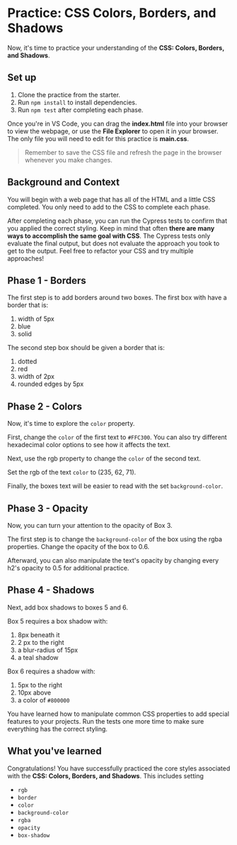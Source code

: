 # Practice: CSS Colors, Borders, and Shadows

Now, it's time to practice your understanding of the
**CSS: Colors, Borders, and Shadows**.

## Set up

1. Clone the practice from the starter.
2. Run `npm install` to install dependencies.
3. Run `npm test` after completing each phase.

Once you're in VS Code, you can drag the __index.html__ file into your browser
to view the webpage, or use the **File Explorer** to open it in your browser.
The only file you will need to edit for this practice is __main.css__.

> Remember to save the CSS file and refresh the page in the browser whenever you
> make changes.

## Background and Context

You will begin with a web page that has all of the HTML and a little CSS
completed. You only need to add to the CSS to complete each phase.

After completing each phase, you can run the Cypress tests to confirm that you
applied the correct styling. Keep in mind that often **there are many ways to
accomplish the same goal with CSS**. The Cypress tests only evaluate the final
output, but does not evaluate the approach you took to get to the output. Feel
free to refactor your CSS and try multiple approaches!

## Phase 1 - Borders

The first step is to add borders around two boxes. The first box with have
a border that is:

1. width of 5px
2. blue
3. solid

The second step box should be given a border that is:

1. dotted
2. red
3. width of 2px
4. rounded edges by 5px

## Phase 2 - Colors

Now, it's time to explore the `color` property.

First, change the `color` of the first text to `#FFC300`.
You can also try different hexadecimal color options to see how it affects
the text.

Next, use the rgb property to change the `color` of the second text.

Set the rgb of the text `color` to (235, 62, 71).

Finally, the boxes text will be easier to read with the set `background-color`.

## Phase 3 - Opacity

Now, you can turn your attention to the opacity of Box 3.

The first step is to change the `background-color` of the box using the rgba
properties. Change the opacity of the box to 0.6.

Afterward, you can also manipulate the text's opacity by changing every h2's
opacity to 0.5 for additional practice.

## Phase 4 - Shadows

Next, add box shadows to boxes 5 and 6.

Box 5 requires a box shadow with:

1. 8px beneath it
2. 2 px to the right
3. a blur-radius of 15px
4. a teal shadow

Box 6 requires a shadow with:

1. 5px to the right
2. 10px above
3. a color of `#800000`

You have learned how to manipulate common CSS properties to add special
features to your projects. Run the tests one more time to make sure everything has the correct styling.

## What you've learned

Congratulations! You have successfully practiced the core styles associated
with the **CSS: Colors, Borders, and Shadows**. This includes setting

* `rgb`
* `border`
* `color`
* `background-color`
* `rgba`
* `opacity`
* `box-shadow`